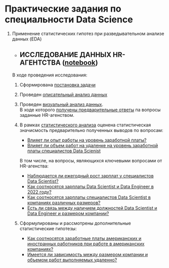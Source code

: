 # Практические задания по специальности Data Science

1. Применение статистических гипотез при разведывательном анализе данных (EDA)
    - ## ИССЛЕДОВАНИЕ ДАННЫХ HR-АГЕНТСТВА ([notebook](https://github.com/Walde-r/Training_DS/blob/main/Практические%20задания/Практика%20Стат%20тест%20при%20EDA.ipynb))

    В ходе проведения исследования:

    1. Сформирована [постановка задачи](https://github.com/Walde-r/Training_DS/blob/main/Практические%20задания/Практика%20Стат%20тест%20при%20EDA.ipynb#Постановка-задачи)

    2. Проведен [описательный анализ данных](https://github.com/Walde-r/Training_DS/blob/main/Практические%20задания/Практика%20Стат%20тест%20при%20EDA.ipynb#Описательный-анализ-данных)


    3. Проведен [визуальный анализ данных](https://github.com/Walde-r/Training_DS/blob/main/Практические%20задания/Практика%20Стат%20тест%20при%20EDA.ipynb#Визуальный-анализ-данных).<br>
    В ходе которого [получены предварительные ответы](https://github.com/Walde-r/Training_DS/blob/main/Практические%20задания/Практика%20Стат%20тест%20при%20EDA.ipynb#Ответы-по-результатам-визуального-анализа) па вопросы заданные HR-агенством.

    4. В рамках [статистического анализа](https://github.com/Walde-r/Training_DS/blob/main/Практические%20задания/Практика%20Стат%20тест%20при%20EDA.ipynb#Статистический-анализ) оценена статистическая значисмость предварительно полученных выводов по вопросам:
        - [Влияет ли опыт работы на уровень заработной платы?](https://github.com/Walde-r/Training_DS/blob/main/Практические%20задания/Практика%20Стат%20тест%20при%20EDA.ipynb#1.-Опыт-работы-влияет-на-уровень-заработной-платы-специалистов-Data-Scientist)
        - [Влияет ли объем работ на удаленке на уровень заработной платы специалистов Data Scienist](https://github.com/Walde-r/Training_DS/blob/main/Практические%20задания/Практика%20Стат%20тест%20при%20EDA.ipynb#2.-Объем-работ-выполненных-на-удаленке-влияет-на-уровень-заработной-платы-специалистов-Data-Scientist)

        В том числе, на вопросы, являющихся ключевыми вопросами от HR-агенства:
        - [Наблюдается ли ежегодный рост зарплат у специалистов Data Scientist?](https://github.com/Walde-r/Training_DS/blob/main/Практические%20задания/Практика%20Стат%20тест%20при%20EDA.ipynb#3.-Наблюдается-ли-ежегодный-рост-зарплат-у-специалистов-Data-Scientist?)
        - [Как соотносятся зарплаты Data Scientist и Data Engineer в 2022 году?](https://github.com/Walde-r/Training_DS/blob/main/Практические%20задания/Практика%20Стат%20тест%20при%20EDA.ipynb#4.-Как-соотносятся-зарплаты-Data-Scientist-и-Data-Engineer-в-2022-году?)
        - [Как соотносятся зарплаты специалистов Data Scientist в компаниях различных размеров?](https://github.com/Walde-r/Training_DS/blob/main/Практические%20задания/Практика%20Стат%20тест%20при%20EDA.ipynb#5.-Как-соотносятся-зарплаты-специалистов-Data-Scientist-в-компаниях-различных-размеров)
        - [Есть ли связь между наличием должностей Data Scientist и Data Engineer и размером компании?](https://github.com/Walde-r/Training_DS/blob/main/Практические%20задания/Практика%20Стат%20тест%20при%20EDA.ipynb#6.-Есть-ли-связь-между-наличием-должностей-Data-Scientist-и-Data-Engineer-и-размером-компании?)


    5. Сформулированы и рассмотрены дополнительные статистические гипотезы:
        - [Как соотносятся заработные платы американских и иностранных работников при работе в американских компаниях?](https://github.com/Walde-r/Training_DS/blob/main/Практические%20задания/Практика%20Стат%20тест%20при%20EDA.ipynb#7.-Как-соотносятся-заработные-платы-американских-и-иностранных-работников-при-работе-в-американских-компания)
        - [Имеется ли зависимость между размером компании и объемом работ выполняемых удаленно?](https://github.com/Walde-r/Training_DS/blob/main/Практические%20задания/Практика%20Стат%20тест%20при%20EDA.ipynb#8)
